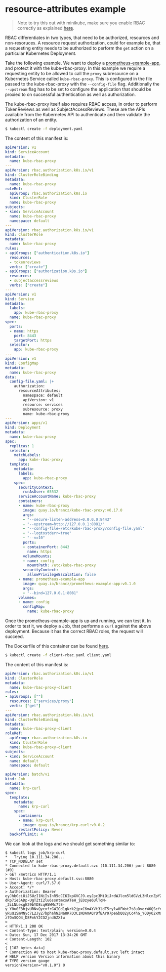 # resource-attributes example

> Note to try this out with minikube, make sure you enable RBAC correctly as explained [here](../minikube-rbac).

RBAC differentiates in two types, that need to be authorized, resources and non-resoruces. A resource request authorization, could for example be, that a requesting entity needs to be authorized to perform the `get` action on a particular Kubernetes Deployment.

Take the following example. We want to deploy a [prometheus-example-app](https://github.com/brancz/prometheus-example-app), and protect it with the kube-rbac-proxy. In this example we require a requesting entity to be allowed to call the `proxy` subresource on a Kubernetes Service called `kube-rbac-proxy`. This is configured in the file passed to the kube-rbac-proxy with the `--config-file` flag. Additionally the `--upstream` flag has to be set to configure the application that should be proxied to on successful authentication as well as authorization.

The kube-rbac-proxy itself also requires RBAC access, in order to perform TokenReviews as well as SubjectAccessReviews. These are the APIs available from the Kubernetes API to authenticate and then validate the authorization of an entity.

```bash
$ kubectl create -f deployment.yaml
```

The content of this manifest is:

[embedmd]:# (./deployment.yaml)
```yaml
apiVersion: v1
kind: ServiceAccount
metadata:
  name: kube-rbac-proxy
---
apiVersion: rbac.authorization.k8s.io/v1
kind: ClusterRoleBinding
metadata:
  name: kube-rbac-proxy
roleRef:
  apiGroup: rbac.authorization.k8s.io
  kind: ClusterRole
  name: kube-rbac-proxy
subjects:
- kind: ServiceAccount
  name: kube-rbac-proxy
  namespace: default
---
apiVersion: rbac.authorization.k8s.io/v1
kind: ClusterRole
metadata:
  name: kube-rbac-proxy
rules:
- apiGroups: ["authentication.k8s.io"]
  resources:
  - tokenreviews
  verbs: ["create"]
- apiGroups: ["authorization.k8s.io"]
  resources:
  - subjectaccessreviews
  verbs: ["create"]
---
apiVersion: v1
kind: Service
metadata:
  labels:
    app: kube-rbac-proxy
  name: kube-rbac-proxy
spec:
  ports:
  - name: https
    port: 8443
    targetPort: https
  selector:
    app: kube-rbac-proxy
---
apiVersion: v1
kind: ConfigMap
metadata:
  name: kube-rbac-proxy
data:
  config-file.yaml: |+
    authorization:
      resourceAttributes:
        namespace: default
        apiVersion: v1
        resource: services
        subresource: proxy
        name: kube-rbac-proxy
---
apiVersion: apps/v1
kind: Deployment
metadata:
  name: kube-rbac-proxy
spec:
  replicas: 1
  selector:
    matchLabels:
      app: kube-rbac-proxy
  template:
    metadata:
      labels:
        app: kube-rbac-proxy
    spec:
      securityContext:
        runAsUser: 65532
      serviceAccountName: kube-rbac-proxy
      containers:
      - name: kube-rbac-proxy
        image: quay.io/brancz/kube-rbac-proxy:v0.17.0
        args:
        - "--secure-listen-address=0.0.0.0:8443"
        - "--upstream=http://127.0.0.1:8081/"
        - "--config-file=/etc/kube-rbac-proxy/config-file.yaml"
        - "--logtostderr=true"
        - "--v=10"
        ports:
        - containerPort: 8443
          name: https
        volumeMounts:
        - name: config
          mountPath: /etc/kube-rbac-proxy
        securityContext:
          allowPrivilegeEscalation: false
      - name: prometheus-example-app
        image: quay.io/brancz/prometheus-example-app:v0.1.0
        args:
        - "--bind=127.0.0.1:8081"
      volumes:
      - name: config
        configMap:
          name: kube-rbac-proxy
```

Once the prometheus-example-app is up and running, we can test it. In order to test it, we deploy a Job, that performs a `curl` against the above deployment. Because it has the correct RBAC roles, the request will succeed.

The Dockerfile of this container can be found [here](../example-client/Dockerfile).

```bash
$ kubectl create -f client-rbac.yaml client.yaml
```

The content of this manifest is:

[embedmd]:# (./client-rbac.yaml)
```yaml
apiVersion: rbac.authorization.k8s.io/v1
kind: ClusterRole
metadata:
  name: kube-rbac-proxy-client
rules:
- apiGroups: [""]
  resources: ["services/proxy"]
  verbs: ["get"]
---
apiVersion: rbac.authorization.k8s.io/v1
kind: ClusterRoleBinding
metadata:
  name: kube-rbac-proxy-client
roleRef:
  apiGroup: rbac.authorization.k8s.io
  kind: ClusterRole
  name: kube-rbac-proxy-client
subjects:
- kind: ServiceAccount
  name: default
  namespace: default
```

[embedmd]:# (./client.yaml)
```yaml
apiVersion: batch/v1
kind: Job
metadata:
  name: krp-curl
spec:
  template:
    metadata:
      name: krp-curl
    spec:
      containers:
      - name: krp-curl
        image: quay.io/brancz/krp-curl:v0.0.2
      restartPolicy: Never
  backoffLimit: 4
```

We can look at the logs and we should get something similar to:

```
$ kubectl logs job/krp-curl
*   Trying 10.111.34.206...
* TCP_NODELAY set
* Connected to kube-rbac-proxy.default.svc (10.111.34.206) port 8080 (#0)
> GET /metrics HTTP/1.1
> Host: kube-rbac-proxy.default.svc:8080
> User-Agent: curl/7.57.0
> Accept: */*
> Authorization: Bearer eyJhbGciOiJSUzI1NiIsInR5cCI6IkpXVCJ9.eyJpc3MiOiJrdWJlcm5ldGVzL3NlcnZpY2VhY2NvdW50Iiwia3ViZXJuZXRlcy5pby9zZXJ2aWNlYWNjb3VudC9uYW1lc3BhY2UiOiJkZWZhdWx0Iiwia3ViZXJuZXRlcy5pby9zZXJ2aWNlYWNjb3VudC9zZWNyZXQubmFtZSI6ImRlZmF1bHQtdG9rZW4tNHZxZGIiLCJrdWJlcm5ldGVzLmlvL3NlcnZpY2VhY2NvdW50L3NlcnZpY2UtYWNjb3VudC5uYW1lIjoiZGVmYXVsdCIsImt1YmVybmV0ZXMuaW8vc2VydmljZWFjY291bnQvc2VydmljZS1hY2NvdW50LnVpZCI6ImQwNzU4NDE3LWUzMmUtMTFlNy1hOTQ1LTA4MDAyNzg2NjgwMCIsInN1YiI6InN5c3RlbTpzZXJ2aWNlYWNjb3VudDpkZWZhdWx0OmRlZmF1bHQifQ.eftzPb2rthIcW8Md4URFYpDhyEKuqepP7WKsWO25uBdWlN85TcPkeGSaRf7-dRp7ie5ADp-UgTZtI2lu6ssntmxsATeH_jE0zye6UlTqM-_2iLNLexgE29bYD8cqH5WMc7tE-y_Y0u0F3hjvURNvQycxfrGWICd1gNrk2jpxC6mAYVt3ldT5rylw0FWot7t8uDvorW6QScfvPPNmwh0hHsdvMuJ2e8lc9KDnTS-yRuQ1SmMNyc7L2JyZ7bphahNZNa8K7D3C1NOAmAQrDfBAr97peGbQ02yCc4hG_YQDyO2xMaQs_AFf38ZIiM-z7OnSQO4_D8FmkY2CG2jnd6ZXlw
>
< HTTP/1.1 200 OK
< Content-Type: text/plain; version=0.0.4
< Date: Sun, 17 Dec 2017 13:34:26 GMT
< Content-Length: 102
<
{ [102 bytes data]
* Connection #0 to host kube-rbac-proxy.default.svc left intact
# HELP version Version information about this binary
# TYPE version gauge
version{version="v0.1.0"} 0
```

